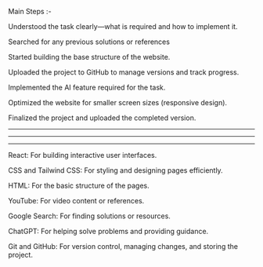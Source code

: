 Main Steps :-

Understood the task clearly—what is required and how to implement it.

Searched for any previous solutions or references 

Started building the base structure of the website.

Uploaded the project to GitHub to manage versions and track progress.

Implemented the AI feature required for the task.

Optimized the website for smaller screen sizes (responsive design).

Finalized the project and uploaded the completed version.


------
------
------



React: For building interactive user interfaces.

CSS and Tailwind CSS: For styling and designing pages efficiently.

HTML: For the basic structure of the pages.

YouTube: For video content or references.

Google Search: For finding solutions or resources.

ChatGPT: For helping solve problems and providing guidance.

Git and GitHub: For version control, managing changes, and storing the project.
